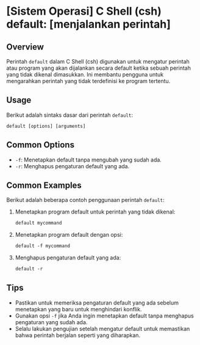 # [Sistem Operasi] C Shell (csh) default: [menjalankan perintah]

## Overview
Perintah `default` dalam C Shell (csh) digunakan untuk mengatur perintah atau program yang akan dijalankan secara default ketika sebuah perintah yang tidak dikenal dimasukkan. Ini membantu pengguna untuk mengarahkan perintah yang tidak terdefinisi ke program tertentu.

## Usage
Berikut adalah sintaks dasar dari perintah `default`:

```
default [options] [arguments]
```

## Common Options
- `-f`: Menetapkan default tanpa mengubah yang sudah ada.
- `-r`: Menghapus pengaturan default yang ada.

## Common Examples
Berikut adalah beberapa contoh penggunaan perintah `default`:

1. Menetapkan program default untuk perintah yang tidak dikenal:
   ```csh
   default mycommand
   ```

2. Menetapkan program default dengan opsi:
   ```csh
   default -f mycommand
   ```

3. Menghapus pengaturan default yang ada:
   ```csh
   default -r
   ```

## Tips
- Pastikan untuk memeriksa pengaturan default yang ada sebelum menetapkan yang baru untuk menghindari konflik.
- Gunakan opsi `-f` jika Anda ingin menetapkan default tanpa menghapus pengaturan yang sudah ada.
- Selalu lakukan pengujian setelah mengatur default untuk memastikan bahwa perintah berjalan seperti yang diharapkan.